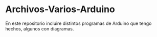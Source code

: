 # Archivos-Varios-Arduino
En este repositorio incluire distintos programas de Arduino que tengo hechos, algunos con diagramas.

